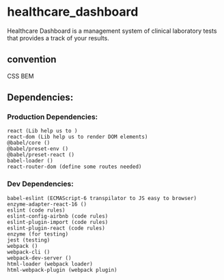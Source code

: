 # healthcare_dashboard
Healthcare Dashboard is a management system of clinical laboratory tests that provides a track of your results.
 ## convention
 CSS BEM
 ## Dependencies:

 ### Production Dependencies:
    react (Lib help us to )
    react-dom (Lib help us to render DOM elements)
    @babel/core ()
    @babel/preset-env ()
    @babel/preset-react ()
    babel-loader ()
    react-router-dom (define some routes needed)

### Dev Dependencies:
    babel-eslint (ECMAScript-6 transpilator to JS easy to browser)
    enzyme-adapter-react-16 ()
    eslint (code rules)
    eslint-config-airbnb (code rules)
    eslint-plugin-import (code rules)
    eslint-plugin-react (code rules)
    enzyme (for testing)
    jest (testing)
    webpack ()
    webpack-cli ()
    webpack-dev-server ()
    html-loader (webpack loader)
    html-webpack-plugin (webpack plugin)